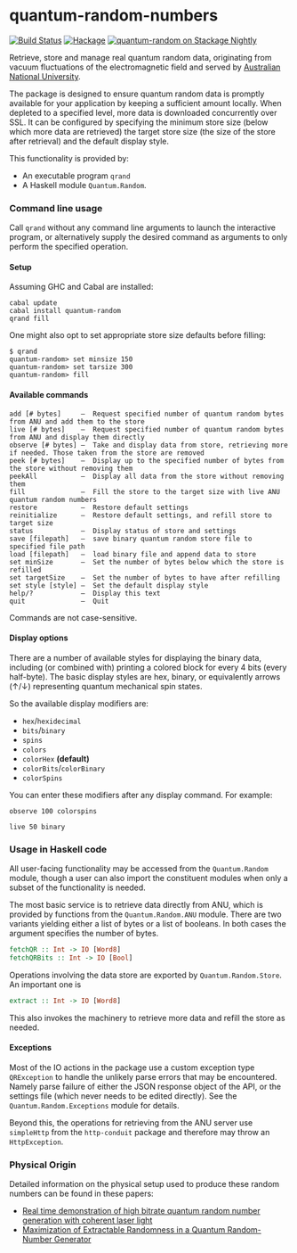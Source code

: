 # quantum-random-numbers

[![Build Status](https://travis-ci.org/BlackBrane/quantum-random.svg?branch=master)](https://travis-ci.org/BlackBrane/quantum-random)
[![Hackage](https://img.shields.io/hackage/v/quantum-random.svg)](http://hackage.haskell.org/package/quantum-random)
[![quantum-random on Stackage Nightly](http://stackage.org/package/quantum-random/badge/nightly)](http://stackage.org/nightly/package/quantum-random)


Retrieve, store and manage real quantum random data, originating from vacuum fluctuations of the electromagnetic field and served by [Australian National University](http://qrng.anu.edu.au/).

The package is designed to ensure quantum random data is promptly available for your application by keeping a sufficient amount locally. When depleted to a specified level, more data is downloaded concurrently over SSL. It can be configured by specifying the minimum store size (below which more data are retrieved) the target store size (the size of the store after retrieval) and the default display style.

This functionality is provided by:

* An executable program `qrand`
* A Haskell module `Quantum.Random`.

### Command line usage

Call `qrand` without any command line arguments to launch the interactive program, or alternatively
supply the desired command as arguments to only perform the specified operation.

#### Setup

Assuming GHC and Cabal are installed:

```
cabal update
cabal install quantum-random
qrand fill
```

One might also opt to set appropriate store size defaults before filling:

```
$ qrand
quantum-random> set minsize 150
quantum-random> set tarsize 300
quantum-random> fill
```

#### Available commands

```
add [# bytes]     –  Request specified number of quantum random bytes from ANU and add them to the store
live [# bytes]    –  Request specified number of quantum random bytes from ANU and display them directly
observe [# bytes] –  Take and display data from store, retrieving more if needed. Those taken from the store are removed
peek [# bytes]    –  Display up to the specified number of bytes from the store without removing them
peekAll           –  Display all data from the store without removing them
fill              –  Fill the store to the target size with live ANU quantum random numbers
restore           –  Restore default settings
reinitialize      –  Restore default settings, and refill store to target size
status            –  Display status of store and settings
save [filepath]   –  save binary quantum random store file to specified file path
load [filepath]   –  load binary file and append data to store
set minSize       –  Set the number of bytes below which the store is refilled
set targetSize    –  Set the number of bytes to have after refilling
set style [style] –  Set the default display style
help/?            –  Display this text
quit              –  Quit
```

Commands are not case-sensitive.

#### Display options

There are a number of available styles for displaying the binary data, including (or combined with) printing a colored block for every 4 bits (every half-byte). The basic display styles are hex, binary, or equivalently arrows (↑/↓) representing quantum mechanical spin states.

So the available display modifiers are:

* `hex`/`hexidecimal`
* `bits`/`binary`
* `spins`
* `colors`
* `colorHex` __(default)__
* `colorBits`/`colorBinary`
* `colorSpins`


You can enter these modifiers after any display command. For example:

`observe 100 colorspins`

`live 50 binary`

### Usage in Haskell code

All user-facing functionality may be accessed from the `Quantum.Random` module, though a user can
also import the constituent modules when only a subset of the functionality is needed.

The most basic service is to retrieve data directly from ANU, which is provided by functions
from the `Quantum.Random.ANU` module. There are two variants yielding either a list of bytes or a
list of booleans. In both cases the argument specifies the number of bytes.

```haskell
fetchQR :: Int -> IO [Word8]
fetchQRBits :: Int -> IO [Bool]
```

Operations involving the data store are exported by `Quantum.Random.Store`. An important one is

```haskell
extract :: Int -> IO [Word8]
```
This also invokes the machinery to retrieve more data and refill the store as needed.

#### Exceptions

Most of the IO actions in the package use a custom exception type `QRException` to handle the unlikely
parse errors that may be encountered. Namely parse failure of either the JSON response object
of the API, or the settings file (which never needs to be edited directly). See the `Quantum.Random.Exceptions` module for details.

Beyond this, the operations for retrieving from the ANU server use `simpleHttp` from the
`http-conduit` package and therefore may throw an `HttpException`.

### Physical Origin

Detailed information on the physical setup used to produce these random numbers can be
found in these papers:

* [Real time demonstration of high bitrate quantum random number generation with coherent laser light](http://arxiv.org/abs/1107.4438)
* [Maximization of Extractable Randomness in a Quantum Random-Number Generator](http://arxiv.org/abs/1411.4512)
